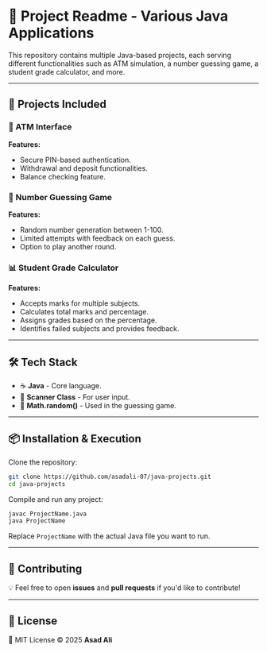 # 📜 Project Readme - Various Java Applications

This repository contains multiple Java-based projects, each serving different functionalities such as ATM simulation, a number guessing game, a student grade calculator, and more.

---

## 🚀 Projects Included

### 🏧 ATM Interface
**Features:**
- Secure PIN-based authentication.
- Withdrawal and deposit functionalities.
- Balance checking feature.

### 🎯 Number Guessing Game
**Features:**
- Random number generation between 1-100.
- Limited attempts with feedback on each guess.
- Option to play another round.

### 📊 Student Grade Calculator
**Features:**
- Accepts marks for multiple subjects.
- Calculates total marks and percentage.
- Assigns grades based on the percentage.
- Identifies failed subjects and provides feedback.

---

## 🛠️ Tech Stack
- ☕ **Java** - Core language.
- 📌 **Scanner Class** - For user input.
- 🔢 **Math.random()** - Used in the guessing game.

---

## 📦 Installation & Execution

Clone the repository:
```bash
git clone https://github.com/asadali-07/java-projects.git
cd java-projects
```

Compile and run any project:
```bash
javac ProjectName.java
java ProjectName
```

Replace `ProjectName` with the actual Java file you want to run.

---

## 🤝 Contributing
💡 Feel free to open **issues** and **pull requests** if you'd like to contribute!

---

## 📄 License
📝 MIT License © 2025 **Asad Ali**

